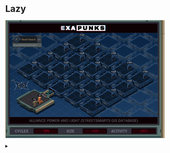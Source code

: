 # Lazy
![](default.gif)

<details><summary></summary>
<p>

XA

```
MARK START

GRAB 300
LINK 800

COPY F X
COPY F T


MARK NEST
REPL EAST
REPL NORTH
REPL SOUTH

JUMP ROOM


MARK EAST
LINK 801
REPL NEST
JUMP ROOM

MARK NORTH
LINK 800
REPL NORTH
JUMP ROOM

MARK SOUTH
LINK 802
REPL SOUTH
JUMP ROOM



MARK POWEROFF
COPY 0 #POWR
JUMP END


MARK CHECKER
HOST X
TEST M = X
TJMP POWEROFF
TEST M = X
TJMP POWEROFF
JUMP END


MARK ROOM
@REP 3
NOOP
@END
MODE
REPL CHECKER
COPY X M
COPY T M


MARK END
WIPE
```

</p>
</details>
